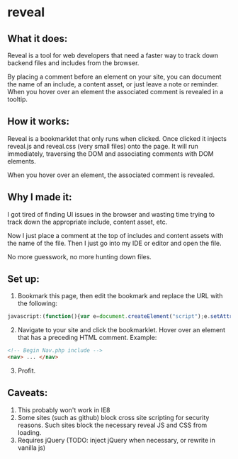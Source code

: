 <!-- This is an h1 element used for the main heading -->
reveal
======

<!-- Whoa a sneaky h2 element appears! -->
What it does:
------
Reveal is a tool for web developers that need a faster way to track down backend files and includes from the browser.

By placing a comment before an element on your site, you can document the name of an include, a content asset, or just leave a note or reminder. When you hover over an element the associated comment is revealed in a tooltip.

<!-- I can throw an image in a comment <a href="//unsplash.imgix.net/41/bXoAlw8gT66vBo1wcFoO_IMG_9181.jpg?auto=format&dpr=2&fit=crop&fm=jpg&h=220&q=50&w=330" width="330"/> -->
How it works:
------
Reveal is a bookmarklet that only runs when clicked. Once clicked it injects reveal.js and reveal.css (very small files) onto the page. 
It will run immediately, traversing the DOM and associating comments with DOM elements. 

<!-- the associated comment -->
When you hover over an element, the associated comment is revealed. 

Why I made it:
------
I got tired of finding UI issues in the browser and wasting time trying to track down the appropriate include, content asset, etc. 

Now I just place a comment at the top of includes and content assets with the name of the file. 
Then I just go into my IDE or editor and open the file. 

No more guesswork, no more hunting down files.

Set up:
------
1) Bookmark this page, then edit the bookmark and replace the URL with the following:
```javascript
javascript:(function(){var e=document.createElement("script");e.setAttribute("src","http://anf.dmeola.com/reveal.js");document.body.appendChild(e);var t=document.createElement("link");t.setAttribute("rel","stylesheet");t.setAttribute("href","http://anf.dmeola.com/reveal.css");t.setAttribute("type","text/css");document.body.appendChild(t)})()
```
2) Navigate to your site and click the bookmarklet. Hover over an element that has a preceding HTML comment. 
Example:
```html
<!-- Begin Nav.php include -->
<nav> ... </nav>
```
3) Profit.

<!-- Oh noes -->
Caveats:
------
1. This probably won't work in IE8
2. Some sites (such as github) block cross site scripting for security reasons. Such sites block the necessary reveal JS and CSS from loading. 
3. Requires jQuery (TODO: inject jQuery when necessary, or rewrite in vanilla js)
